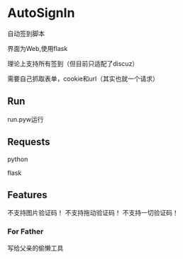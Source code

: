 # AutoSignIn
自动签到脚本

界面为Web,使用flask

理论上支持所有签到（但目前只适配了discuz）

需要自己抓取表单，cookie和url（其实也就一个请求）

## Run

run.pyw运行

## Requests

python

flask


## Features
不支持图片验证码！
不支持拖动验证码！
不支持一切验证码！

### For Father
写给父亲的偷懒工具
